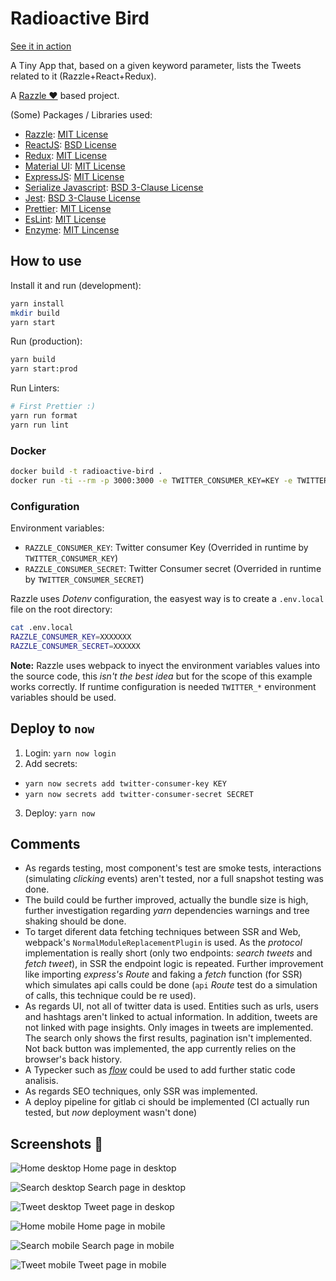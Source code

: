 # Radioactive Bird

[See it in action](https://radioactive-bird-amcelmfwqn.now.sh)

A Tiny App that, based on a given keyword parameter, lists the Tweets related to it (Razzle+React+Redux).

A [Razzle ♥](https://github.com/jaredpalmer/razzle) based project.


(Some) Packages / Libraries used:

* [Razzle](https://github.com/jaredpalmer/razzle): [MIT License](https://github.com/jaredpalmer/razzle/blob/master/LICENSE)
* [ReactJS](https://github.com/facebook/react): [BSD License](https://github.com/facebook/react/blob/master/LICENSE)
* [Redux](https://github.com/reactjs/redux): [MIT License](https://github.com/reactjs/redux/blob/master/LICENSE.md)
* [Material UI](https://github.com/callemall/material-ui): [MIT License](https://github.com/callemall/material-ui/blob/v1-beta/LICENSE)
* [ExpressJS](https://github.com/expressjs/express): [MIT License](https://github.com/expressjs/express/blob/master/LICENSE)
* [Serialize Javascript](https://github.com/yahoo/serialize-javascript): [BSD 3-Clause License](https://github.com/yahoo/serialize-javascript/blob/master/LICENSE)
* [Jest](https://github.com/facebook/jest): [BSD 3-Clause License](https://github.com/facebook/jest/blob/master/LICENSE)
* [Prettier](https://github.com/prettier/prettier): [MIT License](https://github.com/prettier/prettier/blob/master/LICENSE)
* [EsLint](https://github.com/eslint/eslint): [MIT License](https://github.com/eslint/eslint/blob/master/LICENSE)
* [Enzyme](https://github.com/airbnb/enzyme): [MIT Lincense](https://github.com/airbnb/enzyme/blob/master/LICENSE.md)

## How to use

Install it and run (development):

```bash
yarn install
mkdir build
yarn start
```

Run (production):

```bash
yarn build
yarn start:prod
```

Run Linters:

```bash
# First Prettier :)
yarn run format
yarn run lint
```

### Docker

```bash
docker build -t radioactive-bird .
docker run -ti --rm -p 3000:3000 -e TWITTER_CONSUMER_KEY=KEY -e TWITTER_CONSUMER_SECRET=SECRET radioactive-bird
```

### Configuration

Environment variables:

* `RAZZLE_CONSUMER_KEY`: Twitter consumer Key (Overrided in runtime by `TWITTER_CONSUMER_KEY`)
* `RAZZLE_CONSUMER_SECRET`: Twitter Consumer secret (Overrided in runtime by `TWITTER_CONSUMER_SECRET`)

Razzle uses _Dotenv_ configuration, the easyest way is to create a `.env.local` file on the root directory:

```bash
cat .env.local
RAZZLE_CONSUMER_KEY=XXXXXXX
RAZZLE_CONSUMER_SECRET=XXXXXX
```

**Note:** Razzle uses webpack to inyect the environment variables values into the source code, this _isn't the best idea_ but for the scope of this example works correctly. If runtime configuration is needed `TWITTER_*` environment variables should be used.

## Deploy to `now`

1. Login: `yarn now login`
2. Add secrets:
  * `yarn now secrets add twitter-consumer-key KEY`
  * `yarn now secrets add twitter-consumer-secret SECRET`
3. Deploy: `yarn now`

## Comments

* As regards testing, most component's test are smoke tests, interactions (simulating _clicking_ events) aren't tested, nor a full snapshot testing was done.
* The build could be further improved, actually the bundle size is high, further investigation regarding _yarn_ dependencies warnings and tree shaking should be done.
* To target diferent data fetching techniques between SSR and Web, webpack's `NormalModuleReplacementPlugin` is used. As the _protocol_ implementation is really short (only two endpoints: _search tweets_ and _fetch tweet_), in SSR the endpoint logic is repeated. Further improvement like importing _express's Route_ and faking a _fetch_ function (for SSR) which simulates api calls could be done (`api` _Route_ test do a simulation of calls, this technique could be re used).
* As regards UI, not all of twitter data is used. Entities such as urls, users and hashtags aren't linked to actual information. In addition, tweets are not linked with page insights. Only images in tweets are implemented. The search only shows the first results, pagination isn't implemented. Not back button was implemented, the app currently relies on the browser's back history.
* A Typecker such as [_flow_](https://flow.org/) could be used to add further static code analisis.
* As regards SEO techniques, only SSR was implemented.
* A deploy pipeline for gitlab ci should be implemented (CI actually run tested, but _now_ deployment wasn't done)

## Screenshots 🎉

![Home desktop](./images/home-desktop.png)
Home page in desktop

![Search desktop](./images/search-desktop.png)
Search page in desktop

![Tweet desktop](./images/tweet-desktop.png)
Tweet page in deskop

![Home mobile](./images/home-mobile.png)
Home page in mobile

![Search mobile](./images/search-mobile.png)
Search page in mobile

![Tweet mobile](./images/tweet-mobile.png)
Tweet page in mobile
